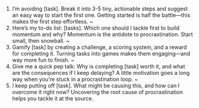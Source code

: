 1. I’m avoiding [task]. Break it into 3-5 tiny, actionable steps and suggest an easy way to start the first one. Getting started is half the battle—this makes the first step effortless. ~  
2. Here’s my to-do list: [tasks]. Which one should I tackle first to build momentum and why? Momentum is the antidote to procrastination. Start small, then snowball. ~  
3. Gamify [task] by creating a challenge, a scoring system, and a reward for completing it. Turning tasks into games makes them engaging—and way more fun to finish. ~  
4. Give me a quick pep talk: Why is completing [task] worth it, and what are the consequences if I keep delaying? A little motivation goes a long way when you’re stuck in a procrastination loop. ~  
5. I keep putting off [task]. What might be causing this, and how can I overcome it right now? Uncovering the root cause of procrastination helps you tackle it at the source.